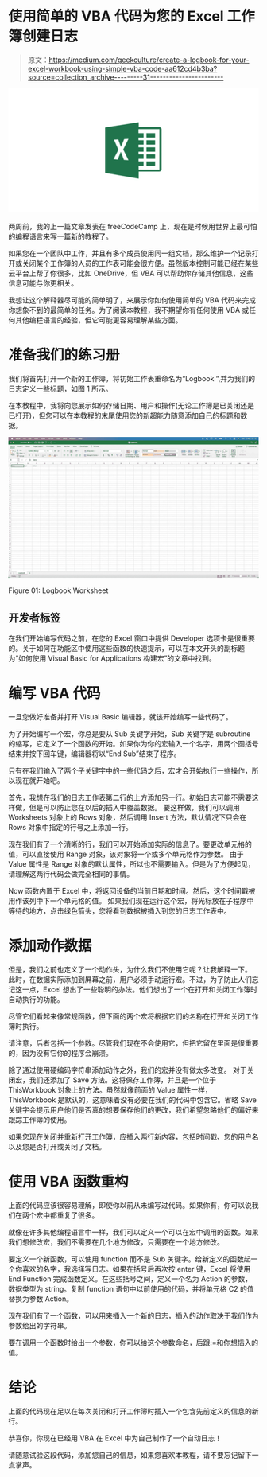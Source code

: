 # 使用简单的 VBA 代码为您的 Excel 工作簿创建日志

> 原文：<https://medium.com/geekculture/create-a-logbook-for-your-excel-workbook-using-simple-vba-code-aa612cd4b3ba?source=collection_archive---------31----------------------->

![](img/364e7da18d2cffa26f3a8b0eae2f09ee.png)

两周前，我的上一篇文章发表在 freeCodeCamp 上，现在是时候用世界上最可怕的编程语言来写一篇新的教程了。

如果您在一个团队中工作，并且有多个成员使用同一组文档，那么维护一个记录打开或关闭某个工作簿的人员的工作表可能会很方便。虽然版本控制可能已经在某些云平台上帮了你很多，比如 OneDrive，但 VBA 可以帮助你存储其他信息，这些信息可能与你更相关。

我想让这个解释器尽可能的简单明了，来展示你如何使用简单的 VBA 代码来完成你想象不到的最简单的任务。为了阅读本教程，我不期望你有任何使用 VBA 或任何其他编程语言的经验，但它可能更容易理解某些方面。

# 准备我们的练习册

我们将首先打开一个新的工作簿，将初始工作表重命名为“Logbook ”,并为我们的日志定义一些标题，如图 1 所示。

在本教程中，我将向您展示如何存储日期、用户和操作(无论工作簿是已关闭还是已打开)，但您可以在本教程的末尾使用您的新超能力随意添加自己的标题和数据。

![](img/749b4be61bf7469a7afa270cf874439e.png)

Figure 01: Logbook Worksheet

## 开发者标签

在我们开始编写代码之前，在您的 Excel 窗口中提供 Developer 选项卡是很重要的。关于如何在功能区中使用这些函数的快速提示，可以在本文开头的副标题为“如何使用 Visual Basic for Applications 构建宏”的文章中找到。

# 编写 VBA 代码

一旦您做好准备并打开 Visual Basic 编辑器，就该开始编写一些代码了。

为了开始编写一个宏，你总是要从 Sub 关键字开始，Sub 关键字是 subroutine 的缩写，它定义了一个函数的开始。如果你为你的宏输入一个名字，用两个圆括号结束并按下回车键，编辑器将以“End Sub”结束子程序。

只有在我们输入了两个子关键字中的一些代码之后，宏才会开始执行一些操作，所以现在就开始吧。

首先，我想在我们的日志工作表第二行的上方添加另一行。初始日志可能不需要这样做，但是可以防止您在以后的插入中覆盖数据。
要这样做，我们可以调用 Worksheets 对象上的 Rows 对象，然后调用 Insert 方法，默认情况下只会在 Rows 对象中指定的行号之上添加一行。

现在我们有了一个清晰的行，我们可以开始添加实际的信息了。要更改单元格的值，可以直接使用 Range 对象，该对象将一个或多个单元格作为参数。
由于 Value 属性是 Range 对象的默认属性，所以也不需要输入。但是为了方便起见，请理解这两行代码会做完全相同的事情。

Now 函数内置于 Excel 中，将返回设备的当前日期和时间。然后，这个时间戳被用作该列中下一个单元格的值。
如果我们现在运行这个宏，将光标放在子程序中等待的地方，点击绿色箭头，您将看到数据被插入到您的日志工作表中。

# 添加动作数据

但是，我们之前也定义了一个动作头，为什么我们不使用它呢？让我解释一下。
此时，在数据实际添加到屏幕之前，用户必须手动运行宏。不过，为了防止人们忘记这一点，Excel 想出了一些聪明的办法。他们想出了一个在打开和关闭工作簿时自动执行的功能。

尽管它们看起来像常规函数，但下面的两个宏将根据它们的名称在打开和关闭工作簿时执行。

请注意，后者包括一个参数。尽管我们现在不会使用它，但把它留在里面是很重要的，因为没有它你的程序会崩溃。

除了通过使用硬编码字符串添加动作之外，我们的宏并没有做太多改变。
对于关闭宏，我们还添加了 Save 方法。这将保存工作簿，并且是一个位于 ThisWorkbook 对象上的方法。虽然就像前面的 Value 属性一样，ThisWorkbook 是默认的，这意味着没有必要在我们的代码中包含它。省略 Save 关键字会提示用户他们是否真的想要保存他们的更改，我们希望忽略他们的偏好来跟踪工作簿的使用。

如果您现在关闭并重新打开工作簿，应插入两行新内容，包括时间戳、您的用户名以及您是否打开或关闭了文档。

# 使用 VBA 函数重构

上面的代码应该很容易理解，即使你以前从未编写过代码。如果你有，你可以说我们在两个宏中都重复了很多。

就像在许多其他编程语言中一样，我们可以定义一个可以在宏中调用的函数。如果我们想修改宏，我们不需要在几个地方修改，只需要在一个地方修改。

要定义一个新函数，可以使用 function 而不是 Sub 关键字。给新定义的函数起一个你喜欢的名字，我选择写日志。如果在括号后再次按 enter 键，Excel 将使用 End Function 完成函数定义。在这些括号之间，定义一个名为 Action 的参数，数据类型为 string。复制 function 语句中以前使用的代码，并将单元格 C2 的值替换为参数 Action。

现在我们有了一个函数，可以用来插入一个新的日志，插入的动作取决于我们作为参数给出的字符串。

要在调用一个函数时给出一个参数，你可以给这个参数命名，后跟:=和你想插入的值。

# 结论

上面的代码现在足以在每次关闭和打开工作簿时插入一个包含先前定义的信息的新行。

恭喜你，你现在已经用 VBA 在 Excel 中为自己制作了一个自动日志！

请随意试验这段代码，添加您自己的信息，如果您喜欢本教程，请不要忘记留下一点掌声。